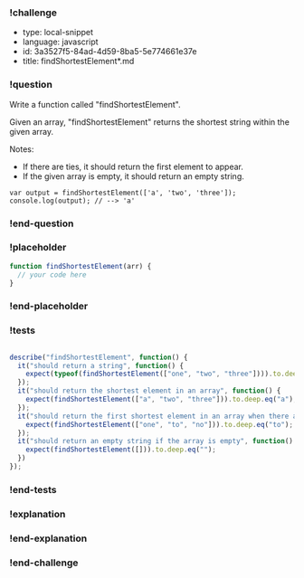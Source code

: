 ### !challenge

* type: local-snippet
* language: javascript
* id: 3a3527f5-84ad-4d59-8ba5-5e774661e37e
* title: findShortestElement*.md

### !question

Write a function called "findShortestElement".

Given an array, "findShortestElement" returns the shortest string within the given array.

Notes:
* If there are ties, it should return the first element to appear.
* If the given array is empty, it should return an empty string.

```
var output = findShortestElement(['a', 'two', 'three']);
console.log(output); // --> 'a'
```

### !end-question

### !placeholder

```js
function findShortestElement(arr) {
  // your code here
}
```

### !end-placeholder

### !tests

```js

describe("findShortestElement", function() {
  it("should return a string", function() {
    expect(typeof(findShortestElement(["one", "two", "three"]))).to.deep.eq("string");
  });
  it("should return the shortest element in an array", function() {
    expect(findShortestElement(["a", "two", "three"])).to.deep.eq("a");
  });
  it("should return the first shortest element in an array when there are ties", function() {
    expect(findShortestElement(["one", "to", "no"])).to.deep.eq("to");
  });
  it("should return an empty string if the array is empty", function() {
    expect(findShortestElement([])).to.deep.eq("");
  })
});


```

### !end-tests

### !explanation

### !end-explanation

### !end-challenge
